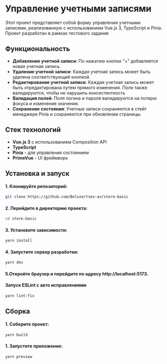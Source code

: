 # Управление учетными записями

Этот проект представляет собой форму управления учетными записями, реализованную с использованием Vue.js 3, TypeScript и Pinia. Проект разработан в рамках тестового задания

## Функциональность

- **Добавление учетной записи**: По нажатию кнопки "+" добавляется новая учетная запись.
- **Удаление учетной записи**: Каждая учетная запись может быть удалена соответствующей кнопкой.
- **Редактирование учетной записи**: Каждая учетная запись может быть отредактирована путем прямого изменения. 
Поля также валидируются, чтобы не нарушить консистентность
- **Валидация полей**: Поля логина и пароля валидируются на потерю фокуса и изменение значения.
- **Сохранение состояния**: Учетные записи сохраняются в стейт менеджере Pinia и сохраняются при обновлении страницы.
 
## Стек технологий

- **Vue.js 3** с использованием Composition API
- **TypeScript**
- **Pinia** - для управления состоянием
- **PrimeVue** - UI фреймворк

## Установка и запуск

####  1. Клонируйте репозиторий:
   ```bash
   git clone https://github.com/Belozertsev-av/store-basic
   ```

#### 2. Перейдите в директорию проекта:

```bash
cd store-basic
```

#### 3. Установите зависимости:

```bash
yarn install
```

#### 4. Запустите сервер разработки:

```bash
yarn dev
```

#### 5.Откройте браузер и перейдите по адресу http://localhost:5173.

#### Запуск ESLint с авто исправлениями

```sh
yarn lint:fix
```

## Cборка

####  1. Соберите проект:
```sh
yarn build
```

####  1. Запустите приложение:
```sh
yarn preview
```
